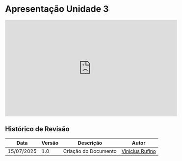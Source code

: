# Apresentação Unidade 3

<iframe width="560" height="315" src="https://youtu.be/5tGY-Eudyas" title="YouTube video player" frameborder="0" allow="accelerometer; autoplay; clipboard-write; encrypted-media; gyroscope; picture-in-picture; web-share" referrerpolicy="strict-origin-when-cross-origin" allowfullscreen></iframe>
 
## Histórico de Revisão 

|Data|Versão|Descrição|Autor|
|----|------|---------|-----|
|15/07/2025|1.0|Criação do Documento|[Vinícius Rufino](https://github.com/RufinoVfR)| 